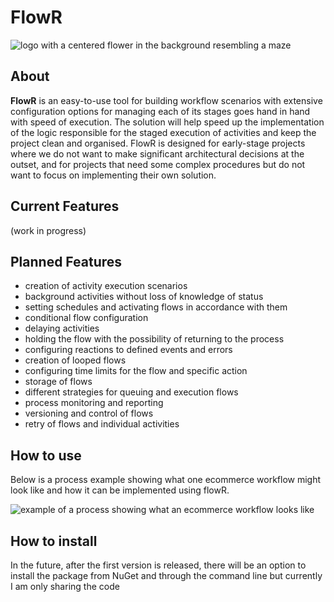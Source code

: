 # FlowR

![logo with a centered flower in the background resembling a maze](https://github.com/PiotrWalczak2001/FlowR/blob/main/assets/flowr.png)

## About

**FlowR** is an easy-to-use tool for building workflow scenarios with extensive configuration options for managing each of its stages goes hand in hand with speed of execution. The solution will help speed up the implementation of the logic responsible for the staged execution of activities and keep the project clean and organised. FlowR is designed for early-stage projects where we do not want to make significant architectural decisions at the outset, and for projects that need some complex procedures but do not want to focus on implementing their own solution.

## Current Features
(work in progress)

## Planned Features

- creation of activity execution scenarios
- background activities without loss of knowledge of status
- setting schedules and activating flows in accordance with them
- conditional flow configuration
- delaying activities
- holding the flow with the possibility of returning to the process
- configuring reactions to defined events and errors
- creation of looped flows
- configuring time limits for the flow and specific action
- storage of flows
- different strategies for queuing and execution flows
- process monitoring and reporting
- versioning and control of flows
- retry of flows and individual activities

## How to use

Below is a process example showing what one ecommerce workflow might look like and how it can be implemented using flowR.

![example of a process showing what an ecommerce workflow looks like](https://github.com/PiotrWalczak2001/FlowR/blob/main/assets/ecommerce_flow_1.png)


## How to install

In the future, after the first version is released, there will be an option to install the package from NuGet and through the command line but currently I am only sharing the code
